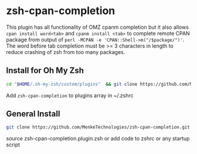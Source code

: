 # zsh-cpan-completion

This plugin has all functionality of OMZ cpanm completion but it also allows `cpan install word<tab>` and `cpanm install <tab>` to complete remote CPAN package from output of `perl -MCPAN -e 'CPAN::Shell->m("/$package/")'`.  The word before tab completion must be >= 3 characters in length to reduce crashing of zsh from too many packages.

## Install for Oh My Zsh

```sh
cd "$HOME/.oh-my-zsh/custom/plugins"  && git clone https://github.com/MenkeTechnologies/zsh-cpan-completion.git
```

Add `zsh-cpan-completion` to plugins array in ~/.zshrc

## General Install

```sh
git clone https://github.com/MenkeTechnologies/zsh-cpan-completion.git
```

source zsh-cpan-completion.plugin.zsh or add code to zshrc or any startup script
